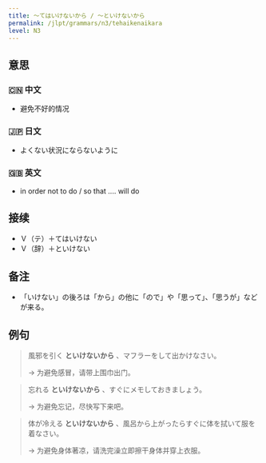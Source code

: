 ```yaml
---
title: 〜てはいけないから / 〜といけないから
permalink: /jlpt/grammars/n3/tehaikenaikara
level: N3
---
```


## 意思

### 🇨🇳 中文

- 避免不好的情况

### 🇯🇵 日文

- よくない状況にならないように

### 🇬🇧 英文

- in order not to do / so that .... will do

## 接续

- Ｖ（テ）＋てはいけない
- Ｖ（辞）＋といけない

## 备注

- 「いけない」の後ろは「から」の他に「ので」や「思って」、「思うが」などが来る。

## 例句

> 風邪を引く **といけないから** 、マフラーをして出かけなさい。
>
> → 为避免感冒，请带上围巾出门。

> 忘れる **といけないから** 、すぐにメモしておきましょう。
>
> → 为避免忘记，尽快写下来吧。

> 体が冷える **といけないから** 、風呂から上がったらすぐに体を拭いて服を着なさい。
>
> → 为避免身体著凉，请洗完澡立即擦干身体并穿上衣服。

